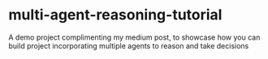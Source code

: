# multi-agent-reasoning-tutorial
A demo project complimenting my medium post, to showcase how you can build project incorporating multiple agents to reason and take decisions
